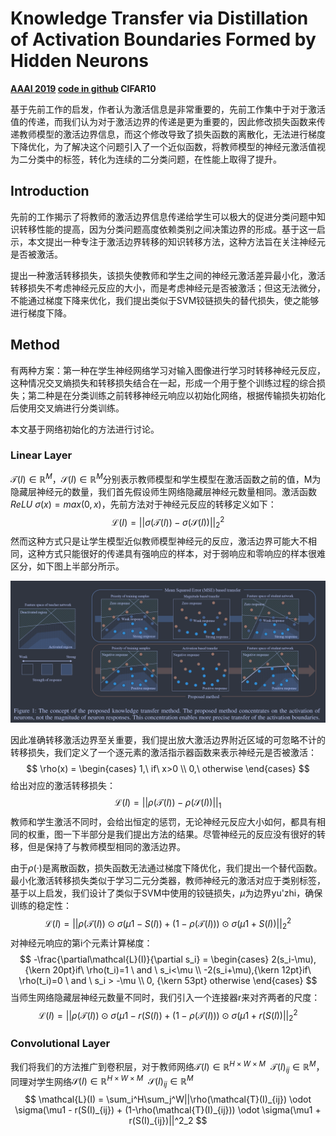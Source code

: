 # Knowledge Transfer via Distillation of Activation Boundaries Formed by Hidden Neurons

**[AAAI 2019](https://ojs.aaai.org/index.php/AAAI/article/view/4264)	[code in github](https://github.com/bhheo/AB_distillation)	CIFAR10**

基于先前工作的启发，作者认为激活信息是非常重要的，先前工作集中于对于激活值的传递，而我们认为对于激活边界的传递是更为重要的，因此修改损失函数来传递教师模型的激活边界信息，而这个修改导致了损失函数的离散化，无法进行梯度下降优化，为了解决这个问题引入了一个近似函数，将教师模型的神经元激活值视为二分类中的标签，转化为连续的二分类问题，在性能上取得了提升。



## Introduction

先前的工作揭示了将教师的激活边界信息传递给学生可以极大的促进分类问题中知识转移性能的提高，因为分类问题高度依赖类别之间决策边界的形成。基于这一启示，本文提出一种专注于激活边界转移的知识转移方法，这种方法旨在关注神经元是否被激活。

提出一种激活转移损失，该损失使教师和学生之间的神经元激活差异最小化，激活转移损失不考虑神经元反应的大小，而是考虑神经元是否被激活；但这无法微分，不能通过梯度下降来优化，我们提出类似于SVM铰链损失的替代损失，使之能够进行梯度下降。

## Method

有两种方案：第一种在学生神经网络学习对输入图像进行学习时转移神经元反应，这种情况交叉熵损失和转移损失结合在一起，形成一个用于整个训练过程的综合损失；第二种是在分类训练之前转移神经元响应以初始化网络，根据传输损失初始化后使用交叉熵进行分类训练。

本文基于网络初始化的方法进行讨论。

### Linear Layer

$\mathcal{T}(I)\in\mathbb{R}^M$，$\mathcal{S}(I)\in\mathbb{R}^M$分别表示教师模型和学生模型在激活函数之前的值，M为隐藏层神经元的数量，我们首先假设师生网络隐藏层神经元数量相同。激活函数$ReLU\ \sigma(x) = max(0, x)$，先前方法对于神经元反应的转移定义如下：
$$
\mathcal{L}(I) = ||\sigma(\mathcal{T}(I)) - \sigma(\mathcal{S}(I))||^2_2
$$
然而这种方式只是让学生模型近似教师模型神经元的反应，激活边界可能大不相同，这种方式只能很好的传递具有强响应的样本，对于弱响应和零响应的样本很难区分，如下图上半部分所示。

![image-20240320102410717](imgs/image-20240320102410717.png)

因此准确转移激活边界至关重要，我们提出放大激活边界附近区域的可忽略不计的转移损失，我们定义了一个逐元素的激活指示器函数来表示神经元是否被激活：
$$
\rho(x) = 
\begin{cases}
1,\ if\ x>0 \\
0,\  otherwise
\end{cases}
$$
给出对应的激活转移损失：
$$
\mathcal{L}(I) = ||\rho(\mathcal{T}(I)) - \rho(\mathcal{S}(I))||_1
$$
教师和学生激活不同时，会给出恒定的惩罚，无论神经元反应大小如何，都具有相同的权重，图一下半部分是我们提出方法的结果。尽管神经元的反应没有很好的转移，但是保持了与教师模型相同的激活边界。

由于$\rho(·)$是离散函数，损失函数无法通过梯度下降优化，我们提出一个替代函数。最小化激活转移损失类似于学习二元分类器，教师神经元的激活对应于类别标签，基于以上启发，我们设计了类似于SVM中使用的铰链损失，$\mu$为边界yu'zhi，确保训练的稳定性：
$$
\mathcal{L}(I) = ||\rho(\mathcal{T}(I)) \odot \sigma(\mu1 - S(I)) + (1-\rho(\mathcal{T}(I))) \odot \sigma(\mu1 + S(I))||^2_2
$$
对神经元响应的第i个元素计算梯度：
$$
-\frac{\partial\mathcal{L}(I)}{\partial s_i} = 
\begin{cases}
2(s_i-\mu), {\kern 20pt}if\ \rho(t_i)=1 \ and \ s_i<\mu \\
-2(s_i+\mu),{\kern 12pt}if\ \rho(t_i)=0 \ and \ s_i > -\mu \\
0, {\kern 53pt} otherwise
\end{cases}
$$
当师生网络隐藏层神经元数量不同时，我们引入一个连接器r来对齐两者的尺度：
$$
\mathcal{L}(I) = ||\rho(\mathcal{T}(I)) \odot \sigma(\mu1 - r(S(I)) + (1-\rho(\mathcal{T}(I))) \odot \sigma(\mu1 + r(S(I))||^2_2
$$

### Convolutional Layer

我们将我们的方法推广到卷积层，对于教师网络$\mathcal{T}(I)\in\mathbb{R}^{H \times W \times M}\ \ \mathcal{T}(I)_{ij}\in\mathbb{R}^{M}$，同理对学生网络$\mathcal{S}(I)\in\mathbb{R}^{H \times W \times M}\ \ \mathcal{S}(I)_{ij}\in\mathbb{R}^{M}$
$$
\mathcal{L}(I) = \sum_i^H\sum_j^W||\rho(\mathcal{T}(I)_{ij}) \odot \sigma(\mu1 - r(S(I)_{ij}) + (1-\rho(\mathcal{T}(I)_{ij})) \odot \sigma(\mu1 + r(S(I)_{ij})||^2_2
$$
